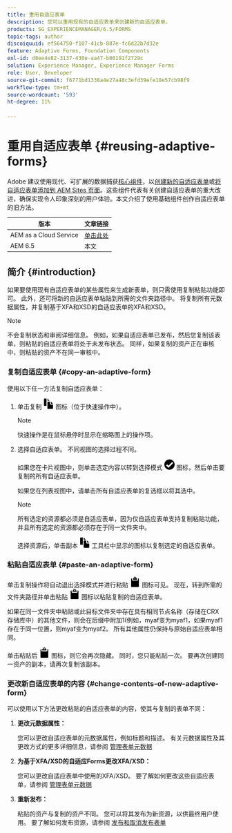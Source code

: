 ```yaml
---
title: 重用自适应表单
description: 您可以重用现有的自适应表单来创建新的自适应表单。
products: SG_EXPERIENCEMANAGER/6.5/FORMS
topic-tags: author
discoiquuid: ef564750-f107-41cb-887e-fc6d22b7d32e
feature: Adaptive Forms, Foundation Components
exl-id: d8ee4e82-3137-430e-aa47-b00191f2729c
solution: Experience Manager, Experience Manager Forms
role: User, Developer
source-git-commit: f6771bd1338a4e27a48c3efd39efe18e57cb98f9
workflow-type: tm+mt
source-wordcount: '593'
ht-degree: 11%

---
```


# 重用自适应表单 {#reusing-adaptive-forms}

<span class="preview">Adobe 建议使用现代、可扩展的数据捕获[核心组件](https://experienceleague.adobe.com/docs/experience-manager-core-components/using/adaptive-forms/introduction.html)，以[创建新的自适应表单](/help/forms/using/create-an-adaptive-form-core-components.md)或[将自适应表单添加到 AEM Sites 页面](/help/forms/using/create-or-add-an-adaptive-form-to-aem-sites-page.md)。这些组件代表有关创建自适应表单的重大改进，确保实现令人印象深刻的用户体验。本文介绍了使用基础组件创作自适应表单的旧方法。</span>

| 版本 | 文章链接 |
| -------- | ---------------------------- |
| AEM as a Cloud Service | [单击此处](https://experienceleague.adobe.com/docs/experience-manager-cloud-service/content/forms/adaptive-forms-authoring/authoring-adaptive-forms-foundation-components/manage-metadata/reusing-adaptive-forms.html) |
| AEM 6.5 | 本文 |

## 简介 {#introduction}

如果要使用现有自适应表单的某些属性来生成新表单，则只需使用复制粘贴功能即可。 此外，还可将新的自适应表单粘贴到所需的文件夹路径中。 将复制所有元数据属性，并复制基于XFA和XSD的自适应表单的XFA和XSD。

>[!NOTE]
>
>不会复制状态和审阅详细信息。 例如，如果自适应表单已发布，然后您复制该表单，则粘贴的自适应表单将处于未发布状态。 同样，如果复制的资产正在审核中，则粘贴的资产不在同一审核中。

### 复制自适应表单 {#copy-an-adaptive-form}

使用以下任一方法复制自适应表单：

1. 单击复制 ![aem6forms_copy](assets/aem6forms_copy.png) 图标（位于快速操作中）。

   >[!NOTE]
   >
   >快速操作是在鼠标悬停时显示在缩略图上的操作项。

1. 选择自适应表单。 不同视图的选择过程不同。

   如果您在卡片视图中，则单击选定内容以转到选择模式 ![aem6forms_check-circle](assets/aem6forms_check-circle.png) 图标，然后单击要复制的所有自适应表单。

   如果您在列表视图中，请单击所有自适应表单的复选框以将其选中。

   >[!NOTE]
   >
   >所有选定的资源都必须是自适应表单，因为仅自适应表单支持复制粘贴功能，并且所有选定的资源都必须存在于同一文件夹中。

   选择资源后，单击副本 ![aem6forms_copy](assets/aem6forms_copy.png) 工具栏中显示的图标以复制选定的自适应表单。

### 粘贴自适应表单 {#paste-an-adaptive-form}

单击复制操作将自动退出选择模式并进行粘贴 ![aem6forms_paste](assets/aem6forms_paste.png) 图标可见。 现在，转到所需的文件夹路径并单击粘贴 ![aem6forms_paste](assets/aem6forms_paste.png) 图标以粘贴复制的自适应表单。

如果在同一文件夹中粘贴或此目标文件夹中存在具有相同节点名称（存储在CRX存储库中）的其他文件，则会在后缀中附加1(例如，myaf变为myaf1，如果myaf1存在于同一位置，则myaf变为myaf2。 所有其他属性仍保持与原始自适应表单相同。

单击粘贴后 ![aem6forms_paste](assets/aem6forms_paste.png) 图标，则它会再次隐藏。 同时，您只能粘贴一次。 要再次创建同一资产的副本，请再次复制该副本。

### 更改新自适应表单的内容 {#change-contents-of-new-adaptive-form}

可以使用以下方法更改粘贴的自适应表单的内容，使其与复制的表单不同：

1. **更改元数据属性：**

   您可以更改自适应表单的元数据属性，例如标题和描述。 有关元数据属性及其更改方式的更多详细信息，请参阅 [管理表单元数据](/help/forms/using/manage-form-metadata.md)

1. **为基于XFA/XSD的自适应Forms更改XFA/XSD：**

   您可以更改自适应表单中使用的XFA/XSD。 要了解如何更改这些自适应表单，请参阅 [管理表单元数据](/help/forms/using/manage-form-metadata.md)

1. **重新发布：**

   粘贴的资产与复制的资产不同。 您可以将其发布为新资源，以供最终用户使用。 要了解如何发布资源，请参阅 [发布和取消发布表单](/help/forms/using/publishing-unpublishing-forms.md)
